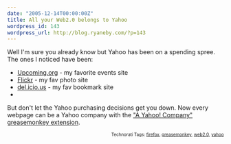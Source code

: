 ```yaml
---
date: "2005-12-14T00:00:00Z"
title: All your Web2.0 belongs to Yahoo
wordpress_id: 143
wordpress_url: http://blog.ryaneby.com/?p=143
---
```

Well I'm sure you already know but Yahoo has been on a spending spree. The ones I noticed have been:

<ul>
<li><a href="http://upcoming.org">Upcoming.org</a> - my favorite events site</li>
<li><a href="http://flickr.com">Flickr</a> - my fav photo site</li>
<li><a href="http://del.icio.us">del.icio.us</a> - my fav bookmark site</li><li>
</li></ul>

But don't let the Yahoo purchasing decisions get you down. Now every webpage can be a Yahoo company with the <a href="http://mike.teczno.com/ayahoocompany/">"A Yahoo! Company" greasemonkey extension</a>.
<!-- technorati tags start --><p style="text-align:right;font-size:10px;">Technorati Tags: <a href="http://www.technorati.com/tag/firefox" rel="tag">firefox</a>, <a href="http://www.technorati.com/tag/greasemonkey" rel="tag">greasemonkey</a>, <a href="http://www.technorati.com/tag/web2.0" rel="tag">web2.0</a>, <a href="http://www.technorati.com/tag/yahoo" rel="tag">yahoo</a></p><!-- technorati tags end -->
